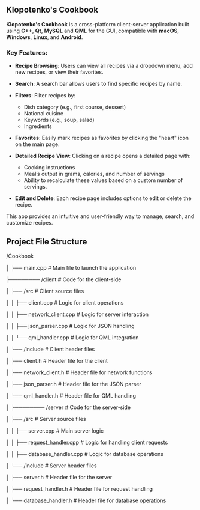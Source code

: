 ## Klopotenko's Cookbook

**Klopotenko's Cookbook** is a cross-platform client-server application built using **C++**, **Qt**, **MySQL** and **QML** for the GUI, compatible with **macOS**, **Windows**, **Linux**, and **Android**.

### Key Features:

- **Recipe Browsing**: Users can view all recipes via a dropdown menu, add new recipes, or view their favorites.

- **Search**: A search bar allows users to find specific recipes by name.

- **Filters**: Filter recipes by:
  - Dish category (e.g., first course, dessert)
  - National cuisine
  - Keywords (e.g., soup, salad)
  - Ingredients

- **Favorites**: Easily mark recipes as favorites by clicking the "heart" icon on the main page.

- **Detailed Recipe View**: Clicking on a recipe opens a detailed page with:
  - Cooking instructions
  - Meal’s output in grams, calories, and number of servings
  - Ability to recalculate these values based on a custom number of servings.

- **Edit and Delete**: Each recipe page includes options to edit or delete the recipe.

This app provides an intuitive and user-friendly way to manage, search, and customize recipes.

## Project File Structure

/Cookbook

│   ├── main.cpp                  # Main file to launch the application

├──────── /client                       # Code for the client-side

│   ├── /src                      # Client source files

│   │   ├── client.cpp            # Logic for client operations

│   │   ├── network_client.cpp     # Logic for server interaction

│   │   ├── json_parser.cpp       # Logic for JSON handling

│   │   └── qml_handler.cpp       # Logic for QML integration


│   └── /include                  # Client header files

│       ├── client.h              # Header file for the client

│       ├── network_client.h       # Header file for network functions

│       ├── json_parser.h         # Header file for the JSON parser

│       └── qml_handler.h         # Header file for QML handling

│
├──────── /server                       # Code for the server-side

│   ├── /src                      # Server source files

│   │   ├── server.cpp            # Main server logic

│   │   ├── request_handler.cpp    # Logic for handling client requests

│   │   ├── database_handler.cpp    # Logic for database operations

│   └── /include                  # Server header files

│       ├── server.h              # Header file for the server

│       ├── request_handler.h      # Header file for request handling

│       └── database_handler.h      # Header file for database operations

